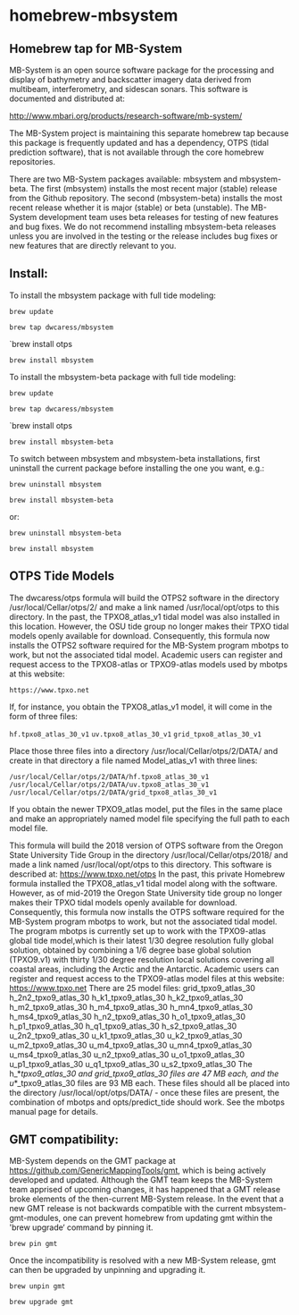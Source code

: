 # homebrew-mbsystem
## Homebrew tap for MB-System

MB-System is an open source software package for the processing and display of bathymetry and backscatter imagery data derived from multibeam, interferometry, and sidescan sonars. This software is documented and distributed at:

http://www.mbari.org/products/research-software/mb-system/

The MB-System project is maintaining this separate homebrew tap because this package is frequently updated and has a dependency, OTPS (tidal prediction software), that is not available through the core homebrew repositories. 

There are two MB-System packages available: mbsystem and mbsystem-beta. The first (mbsystem) installs the most recent major (stable) release from the Github repository. The second (mbsystem-beta) installs the most recent release whether it is major (stable) or beta (unstable). The MB-System development team uses beta releases for testing of new features and bug fixes. We do not recommend installing mbsystem-beta releases unless you are involved in the testing or the release includes bug fixes or new features that are directly relevant to you.

## Install:

To install the mbsystem package with full tide modeling:

`brew update`

`brew tap dwcaress/mbsystem`

`brew install otps

`brew install mbsystem`

To install the mbsystem-beta package with full tide modeling:

`brew update`

`brew tap dwcaress/mbsystem`

`brew install otps

`brew install mbsystem-beta`

To switch between mbsystem and mbsystem-beta installations, first uninstall the current package before installing the one you want, e.g.:

`brew uninstall mbsystem`

`brew install mbsystem-beta`

or:

`brew uninstall mbsystem-beta`

`brew install mbsystem`

## OTPS Tide Models
The dwcaress/otps formula will build the OTPS2 software in the directory /usr/local/Cellar/otps/2/
and make a link named /usr/local/opt/otps to this directory. In the past, the TPXO8_atlas_v1
tidal model was also installed in this location. However, the OSU tide group no longer makes 
their TPXO tidal models openly available for download. Consequently, this formula now installs 
the OTPS2 software required for the MB-System program mbotps to work, but not the associated 
tidal model. 
Academic users can register and request access to the TPXO8-atlas or TPXO9-atlas models
used by mbotps at this website:

  `https://www.tpxo.net`
  
If, for instance, you obtain the TPXO8_atlas_v1 model, it will come in the form of three files:

  `hf.tpxo8_atlas_30_v1`
  `uv.tpxo8_atlas_30_v1`
  `grid_tpxo8_atlas_30_v1`
  
Place those three files into a directory /usr/local/Cellar/otps/2/DATA/ and create in that
directory a file named Model_atlas_v1 with three lines:

  `/usr/local/Cellar/otps/2/DATA/hf.tpxo8_atlas_30_v1`
  `/usr/local/Cellar/otps/2/DATA/uv.tpxo8_atlas_30_v1`
  `/usr/local/Cellar/otps/2/DATA/grid_tpxo8_atlas_30_v1`
  
If you obtain the newer TPXO9_atlas model, put the files in the same place and make an
appropriately named model file specifying the full path to each model file.


This formula will build the 2018 version of OTPS software from the Oregon
State University Tide Group in the directory 
  /usr/local/Cellar/otps/2018/
and made a link named /usr/local/opt/otps to this directory. This software
is described at:
    https://www.tpxo.net/otps
In the past, this private Homebrew formula installed the TPXO8_atlas_v1
tidal model along with the software. However, as of mid-2019 the Oregon 
State University tide group no longer makes their TPXO tidal models openly 
available for download. Consequently, this formula now installs  the OTPS 
software required for the MB-System program mbotps to work, but not the 
associated tidal model. The program mbotps is currently set up to work 
with the TPXO9-atlas global tide model,which is their latest 1/30 degree 
resolution fully global solution, obtained by combining  a 1/6 degree base 
global solution (TPXO9.v1) with thirty 1/30 degree resolution local solutions 
covering all coastal areas, including the Arctic and the Antarctic. 
Academic users can register and request access to the TPXO9-atlas model 
files at this website:
    https://www.tpxo.net
There are 25 model files:
    grid_tpxo9_atlas_30
    h_2n2_tpxo9_atlas_30
    h_k1_tpxo9_atlas_30
    h_k2_tpxo9_atlas_30
    h_m2_tpxo9_atlas_30
    h_m4_tpxo9_atlas_30
    h_mn4_tpxo9_atlas_30
    h_ms4_tpxo9_atlas_30
    h_n2_tpxo9_atlas_30
    h_o1_tpxo9_atlas_30
    h_p1_tpxo9_atlas_30
    h_q1_tpxo9_atlas_30
    h_s2_tpxo9_atlas_30
    u_2n2_tpxo9_atlas_30
    u_k1_tpxo9_atlas_30
    u_k2_tpxo9_atlas_30
    u_m2_tpxo9_atlas_30
    u_m4_tpxo9_atlas_30
    u_mn4_tpxo9_atlas_30
    u_ms4_tpxo9_atlas_30
    u_n2_tpxo9_atlas_30
    u_o1_tpxo9_atlas_30
    u_p1_tpxo9_atlas_30
    u_q1_tpxo9_atlas_30
    u_s2_tpxo9_atlas_30
The h_&ast;_tpxo9_atlas_30 and grid_tpxo9_atlas_30 files are 47 MB each, and 
the u_&ast;_tpxo9_atlas_30 files are 93 MB each. These files should all be 
placed into the directory /usr/local/opt/otps/DATA/ - once these files 
are present, the combination of mbotps and opts/predict_tide should work. 
See the mbotps manual page for details.

## GMT compatibility:

MB-System depends on the GMT package at https://github.com/GenericMappingTools/gmt, which is being actively developed and updated. Although the GMT team keeps the MB-System team apprised of upcoming changes, it has happened that a GMT release broke elements of the then-current MB-System release. In the event that a new GMT release is not backwards compatible with the current mbsystem-gmt-modules, one can prevent homebrew from updating gmt within the 'brew upgrade‘ command by pinning it.

`brew pin gmt`

Once the incompatibility is resolved with a new MB-System release, gmt can then be upgraded by unpinning and upgrading it.

`brew unpin gmt`

`brew upgrade gmt`
